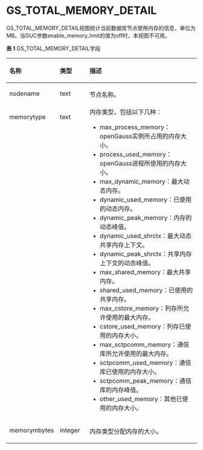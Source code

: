 # GS\_TOTAL\_MEMORY\_DETAIL

GS\_TOTAL\_MEMORY\_DETAIL视图统计当前数据库节点使用内存的信息，单位为MB。当GUC参数enable\_memory\_limit的值为off时，本视图不可用。

**表 1**  GS\_TOTAL\_MEMORY\_DETAIL字段

<a name="zh-cn_topic_0283137610_zh-cn_topic_0237122512_zh-cn_topic_0059777855_ta451d5c762a348078f6f4862f1517267"></a>
<table><thead align="left"><tr id="zh-cn_topic_0283137610_zh-cn_topic_0237122512_zh-cn_topic_0059777855_r07b299704b9940f687e6d79c1f322a65"><th class="cellrowborder" valign="top" width="20.14%" id="mcps1.2.4.1.1"><p id="zh-cn_topic_0283137610_zh-cn_topic_0237122512_zh-cn_topic_0059777855_a0a859e2167dc46a39030a857642dc245"><a name="zh-cn_topic_0283137610_zh-cn_topic_0237122512_zh-cn_topic_0059777855_a0a859e2167dc46a39030a857642dc245"></a><a name="zh-cn_topic_0283137610_zh-cn_topic_0237122512_zh-cn_topic_0059777855_a0a859e2167dc46a39030a857642dc245"></a>名称</p>
</th>
<th class="cellrowborder" valign="top" width="16.900000000000002%" id="mcps1.2.4.1.2"><p id="zh-cn_topic_0283137610_zh-cn_topic_0237122512_zh-cn_topic_0059777855_aba2f22c06fdd4420953f349559016449"><a name="zh-cn_topic_0283137610_zh-cn_topic_0237122512_zh-cn_topic_0059777855_aba2f22c06fdd4420953f349559016449"></a><a name="zh-cn_topic_0283137610_zh-cn_topic_0237122512_zh-cn_topic_0059777855_aba2f22c06fdd4420953f349559016449"></a>类型</p>
</th>
<th class="cellrowborder" valign="top" width="62.96000000000001%" id="mcps1.2.4.1.3"><p id="zh-cn_topic_0283137610_zh-cn_topic_0237122512_zh-cn_topic_0059777855_a01dae793686e46869a63740f70db8669"><a name="zh-cn_topic_0283137610_zh-cn_topic_0237122512_zh-cn_topic_0059777855_a01dae793686e46869a63740f70db8669"></a><a name="zh-cn_topic_0283137610_zh-cn_topic_0237122512_zh-cn_topic_0059777855_a01dae793686e46869a63740f70db8669"></a>描述</p>
</th>
</tr>
</thead>
<tbody><tr id="zh-cn_topic_0283137610_zh-cn_topic_0237122512_zh-cn_topic_0059777855_rd3156898c56c494abef783f03c9cfe27"><td class="cellrowborder" valign="top" width="20.14%" headers="mcps1.2.4.1.1 "><p id="zh-cn_topic_0283137610_zh-cn_topic_0237122512_zh-cn_topic_0059777855_ab2df39707d9d4fe08bfe08c7f14159fb"><a name="zh-cn_topic_0283137610_zh-cn_topic_0237122512_zh-cn_topic_0059777855_ab2df39707d9d4fe08bfe08c7f14159fb"></a><a name="zh-cn_topic_0283137610_zh-cn_topic_0237122512_zh-cn_topic_0059777855_ab2df39707d9d4fe08bfe08c7f14159fb"></a>nodename</p>
</td>
<td class="cellrowborder" valign="top" width="16.900000000000002%" headers="mcps1.2.4.1.2 "><p id="zh-cn_topic_0283137610_zh-cn_topic_0237122512_zh-cn_topic_0059777855_a9ea47633bddd4d8698857c6ecdbd808b"><a name="zh-cn_topic_0283137610_zh-cn_topic_0237122512_zh-cn_topic_0059777855_a9ea47633bddd4d8698857c6ecdbd808b"></a><a name="zh-cn_topic_0283137610_zh-cn_topic_0237122512_zh-cn_topic_0059777855_a9ea47633bddd4d8698857c6ecdbd808b"></a>text</p>
</td>
<td class="cellrowborder" valign="top" width="62.96000000000001%" headers="mcps1.2.4.1.3 "><p id="zh-cn_topic_0283137610_zh-cn_topic_0237122512_zh-cn_topic_0059777855_a9ceb93a18fda46c08b15aa14a2f03724"><a name="zh-cn_topic_0283137610_zh-cn_topic_0237122512_zh-cn_topic_0059777855_a9ceb93a18fda46c08b15aa14a2f03724"></a><a name="zh-cn_topic_0283137610_zh-cn_topic_0237122512_zh-cn_topic_0059777855_a9ceb93a18fda46c08b15aa14a2f03724"></a>节点名称。</p>
</td>
</tr>
<tr id="zh-cn_topic_0283137610_zh-cn_topic_0237122512_zh-cn_topic_0059777855_r517a2b6081524615a7d2be38f3ff862b"><td class="cellrowborder" valign="top" width="20.14%" headers="mcps1.2.4.1.1 "><p id="zh-cn_topic_0283137610_zh-cn_topic_0237122512_zh-cn_topic_0059777855_ae9e697cb81fa4262b8d2e274faf7a86a"><a name="zh-cn_topic_0283137610_zh-cn_topic_0237122512_zh-cn_topic_0059777855_ae9e697cb81fa4262b8d2e274faf7a86a"></a><a name="zh-cn_topic_0283137610_zh-cn_topic_0237122512_zh-cn_topic_0059777855_ae9e697cb81fa4262b8d2e274faf7a86a"></a>memorytype</p>
</td>
<td class="cellrowborder" valign="top" width="16.900000000000002%" headers="mcps1.2.4.1.2 "><p id="zh-cn_topic_0283137610_zh-cn_topic_0237122512_zh-cn_topic_0059777855_a77d91c3c7e564e7aaed8149b4695c400"><a name="zh-cn_topic_0283137610_zh-cn_topic_0237122512_zh-cn_topic_0059777855_a77d91c3c7e564e7aaed8149b4695c400"></a><a name="zh-cn_topic_0283137610_zh-cn_topic_0237122512_zh-cn_topic_0059777855_a77d91c3c7e564e7aaed8149b4695c400"></a>text</p>
</td>
<td class="cellrowborder" valign="top" width="62.96000000000001%" headers="mcps1.2.4.1.3 "><div class="p" id="zh-cn_topic_0283137610_zh-cn_topic_0237122512_zh-cn_topic_0059777855_ac7bb6fef6dad4d129bebb02087e11ef1"><a name="zh-cn_topic_0283137610_zh-cn_topic_0237122512_zh-cn_topic_0059777855_ac7bb6fef6dad4d129bebb02087e11ef1"></a><a name="zh-cn_topic_0283137610_zh-cn_topic_0237122512_zh-cn_topic_0059777855_ac7bb6fef6dad4d129bebb02087e11ef1"></a>内存类型，包括以下几种：<a name="zh-cn_topic_0283137610_zh-cn_topic_0237122512_zh-cn_topic_0059777855_u88c482574ea344e0b300ae5aea3150b1"></a><a name="zh-cn_topic_0283137610_zh-cn_topic_0237122512_zh-cn_topic_0059777855_u88c482574ea344e0b300ae5aea3150b1"></a><ul id="zh-cn_topic_0283137610_zh-cn_topic_0237122512_zh-cn_topic_0059777855_u88c482574ea344e0b300ae5aea3150b1"><li>max_process_memory：<span id="text1798254510538"><a name="text1798254510538"></a><a name="text1798254510538"></a>openGauss</span>实例所占用的内存大小。</li><li>process_used_memory：<span id="text552395214112"><a name="text552395214112"></a><a name="text552395214112"></a>openGauss</span>进程所使用的内存大小。</li><li>max_dynamic_memory：最大动态内存。</li><li>dynamic_used_memory：已使用的动态内存。</li><li>dynamic_peak_memory：内存的动态峰值。</li><li>dynamic_used_shrctx：最大动态共享内存上下文。</li><li>dynamic_peak_shrctx：共享内存上下文的动态峰值。</li><li>max_shared_memory：最大共享内存。</li><li>shared_used_memory：已使用的共享内存。</li><li>max_cstore_memory：列存所允许使用的最大内存。</li><li>cstore_used_memory：列存已使用的内存大小。</li><li>max_sctpcomm_memory：通信库所允许使用的最大内存。</li><li>sctpcomm_used_memory：通信库已使用的内存大小。</li><li>sctpcomm_peak_memory：通信库的内存峰值。</li><li>other_used_memory：其他已使用的内存大小。</li></ul>
</div>
</td>
</tr>
<tr id="zh-cn_topic_0283137610_zh-cn_topic_0237122512_zh-cn_topic_0059777855_r7748f97fe30847679befb97eb5b4a50c"><td class="cellrowborder" valign="top" width="20.14%" headers="mcps1.2.4.1.1 "><p id="zh-cn_topic_0283137610_zh-cn_topic_0237122512_zh-cn_topic_0059777855_abf2fdb1838cb4e23874be81970b776c9"><a name="zh-cn_topic_0283137610_zh-cn_topic_0237122512_zh-cn_topic_0059777855_abf2fdb1838cb4e23874be81970b776c9"></a><a name="zh-cn_topic_0283137610_zh-cn_topic_0237122512_zh-cn_topic_0059777855_abf2fdb1838cb4e23874be81970b776c9"></a>memorymbytes</p>
</td>
<td class="cellrowborder" valign="top" width="16.900000000000002%" headers="mcps1.2.4.1.2 "><p id="zh-cn_topic_0283137610_zh-cn_topic_0237122512_zh-cn_topic_0059777855_a70ba137cb8b14925826bfd7a1a2674f4"><a name="zh-cn_topic_0283137610_zh-cn_topic_0237122512_zh-cn_topic_0059777855_a70ba137cb8b14925826bfd7a1a2674f4"></a><a name="zh-cn_topic_0283137610_zh-cn_topic_0237122512_zh-cn_topic_0059777855_a70ba137cb8b14925826bfd7a1a2674f4"></a>integer</p>
</td>
<td class="cellrowborder" valign="top" width="62.96000000000001%" headers="mcps1.2.4.1.3 "><p id="zh-cn_topic_0283137610_zh-cn_topic_0237122512_zh-cn_topic_0059777855_ad67d7ecf2dab4d449c49e5af770e9600"><a name="zh-cn_topic_0283137610_zh-cn_topic_0237122512_zh-cn_topic_0059777855_ad67d7ecf2dab4d449c49e5af770e9600"></a><a name="zh-cn_topic_0283137610_zh-cn_topic_0237122512_zh-cn_topic_0059777855_ad67d7ecf2dab4d449c49e5af770e9600"></a>内存类型分配内存的大小。</p>
</td>
</tr>
</tbody>
</table>

